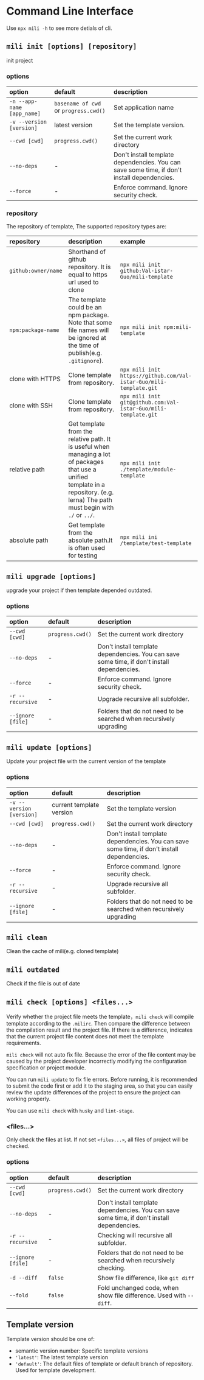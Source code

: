 # Command Line Interface

Use `npx mili -h` to see more detials of cli.

## `mili init [options] [repository]`

init project

### options

 option                     | default                                | description
:---------------------------|:---------------------------------------|:--------------
 `-n --app-name [app_name]` | `basename of cwd` or `progress.cwd()`  | Set application name
 `-v --version [version]`   | latest version                         | Set the template version.
 `--cwd [cwd]`              | `progress.cwd()`                       | Set the current work directory
 `--no-deps`                | -                                      | Don't install template dependencies. You can save some time, if don't install dependencies.
 `--force`                  | -                                      | Enforce command. Ignore security check.

### repository

The repository of template, The supported repository types are:

 repository          | description                           | example
:--------------------|:--------------------------------------|:--------
 `github:owner/name` | Shorthand of github repository. It is equal to https url used to clone | `npx mili init github:Val-istar-Guo/mili-template`
 `npm:package-name`  | The template could be an npm package. Note that some file names will be ignored at the time of publish(e.g. `.gitignore`). | `npx mili init npm:mili-template`
 clone with HTTPS    | Clone template from repository. | `npx mili init https://github.com/Val-istar-Guo/mili-template.git`
 clone with SSH      | Clone template from repository. | `npx mili init git@github.com:Val-istar-Guo/mili-template.git`
 relative path       | Get template from the relative path. It is useful when managing a lot of packages that use a unified template in a repository. (e.g. lerna) The path must begin with `./` or `../`. | `npx mili init ./template/module-template`
 absolute path       | Get template from the absolute path.It is often used for testing | `npx mili ini /template/test-template`

## `mili upgrade [options]`

upgrade your project if then template depended outdated.

### options

 option                     | default                                | description
:---------------------------|:---------------------------------------|:--------------
 `--cwd [cwd]`              | `progress.cwd()`                       | Set the current work directory
 `--no-deps`                | -                                      | Don't install template dependencies. You can save some time, if don't install dependencies.
 `--force`                  | -                                      | Enforce command. Ignore security check.
 `-r --recursive`           | -                                      | Upgrade recursive all subfolder.
 `--ignore [file]`          | -                                      | Folders that do not need to be searched when recursively upgrading

## `mili update [options]`

Update your project file with the current version of the template

### options

 option                     | default                                | description
:---------------------------|:---------------------------------------|:--------------
 `-v --version [version]`   | current template version               | Set the template version
 `--cwd [cwd]`              | `progress.cwd()`                       | Set the current work directory
 `--no-deps`                | -                                      | Don't install template dependencies. You can save some time, if don't install dependencies.
 `--force`                  | -                                      | Enforce command. Ignore security check.
 `-r --recursive`           | -                                      | Upgrade recursive all subfolder.
 `--ignore [file]`          | -                                      | Folders that do not need to be searched when recursively upgrading

## `mili clean`

Clean the cache of mili(e.g. cloned template)

## `mili outdated`

Check if the file is out of date

## `mili check [options] <files...>`

Verify whether the project file meets the template，`mili check` will compile template according to the `.milirc`.
Then compare the difference between the compilation result and the project file.
If there is a difference, indicates that the current project file content does not meet the template requirements.

`mili check` will not auto fix file.
Because the error of the file content may be caused by the project developer incorrectly modifying the configuration specification or project module.

You can run `mili update` to fix file errors.
Before running, it is recommended to submit the code first or add it to the staging area, so that you can easily review the update differences of the project to ensure the project can working properly.

You can use `mili check` with `husky` and `lint-stage`.

### <files...>

Only check the files at list. If not set `<files...>`, all files of project will be checked.

### options

 option                     | default              | description
:---------------------------|:---------------------|:--------------
 `--cwd [cwd]`              | `progress.cwd()`     | Set the current work directory
 `--no-deps`                | -                    | Don't install template dependencies. You can save some time, if don't install dependencies.
 `-r --recursive`           | -                    | Checking will recursive all subfolder.
 `--ignore [file]`          | -                    | Folders that do not need to be searched when recursively checking.
 `-d --diff`                | `false`              | Show file difference, like `git diff`
 `--fold`                   | `false`              | Fold unchanged code, when show file difference. Used with `--diff`.

## Template version

Template version should be one of:

* semantic version number: Specific template versions
* `'latest'`: The latest template version
* `'default'`: The default files of template or default branch of repository. Used for template development.

